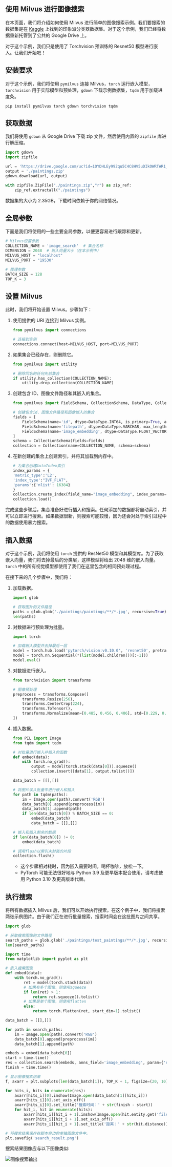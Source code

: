 


## 使用 Milvus 进行图像搜索

在本页面，我们将介绍如何使用 Milvus 进行简单的图像搜索示例。我们要搜索的数据集是在 [Kaggle](https://www.kaggle.com/datasets/delayedkarma/impressionist-classifier-data) 上找到的印象派分类器数据集。对于这个示例，我们已经将数据重新托管到了公共的 Google Drive 上。

对于这个示例，我们只是使用了 Torchvision 预训练的 Resnet50 模型进行嵌入。让我们开始吧！

## 安装要求

对于这个示例，我们将使用 `pymilvus` 连接 Milvus，`torch` 运行嵌入模型，`torchvision` 用于实际模型和预处理，`gdown` 下载示例数据集，`tqdm` 用于加载进度条。

```shell
pip install pymilvus torch gdown torchvision tqdm
```

## 获取数据

我们将使用 `gdown` 从 Google Drive 下载 zip 文件，然后使用内置的 `zipfile` 库进行解压缩。

```python
import gdown
import zipfile

url = 'https://drive.google.com/uc?id=1OYDHLEy992qu5C4C8HV5uDIkOWRTAR1_'
output = './paintings.zip'
gdown.download(url, output)

with zipfile.ZipFile("./paintings.zip","r") as zip_ref:
    zip_ref.extractall("./paintings")
```

<div class="alert note">

数据集的大小为 2.35GB，下载时间依赖于你的网络情况。

</div>

## 全局参数

下面是我们将使用的一些主要全局参数，以便更容易进行跟踪和更新。

```python
# Milvus设置参数
COLLECTION_NAME = 'image_search'  # 集合名称
DIMENSION = 2048  # 嵌入向量大小（在本示例中）
MILVUS_HOST = "localhost"
MILVUS_PORT = "19530"

# 推理参数
BATCH_SIZE = 128
TOP_K = 3
```

## 设置 Milvus



此时，我们将开始设置 Milvus。步骤如下：

1. 使用提供的 URI 连接到 Milvus 实例。

    ```python
    from pymilvus import connections

    # 连接到实例
    connections.connect(host=MILVUS_HOST, port=MILVUS_PORT)
    ```

2. 如果集合已经存在，则删除它。

    ```python
    from pymilvus import utility

    # 删除同名的任何先前集合
    if utility.has_collection(COLLECTION_NAME):
        utility.drop_collection(COLLECTION_NAME)
    ```

3. 创建包含 ID、图像文件路径和其嵌入的集合。

    ```python
    from pymilvus import FieldSchema, CollectionSchema, DataType, Collection

    # 创建包含id、图像文件路径和图像嵌入的集合
    fields = [
        FieldSchema(name='id', dtype=DataType.INT64, is_primary=True, auto_id=True),
        FieldSchema(name='filepath', dtype=DataType.VARCHAR, max_length=200),  # VARCHARS需要指定最大长度，因此在此示例中设置为200个字符
        FieldSchema(name='image_embedding', dtype=DataType.FLOAT_VECTOR, dim=DIMENSION)
    ]
    schema = CollectionSchema(fields=fields)
    collection = Collection(name=COLLECTION_NAME, schema=schema)
    ```

4. 在新创建的集合上创建索引，并将其加载到内存中。

    ```python
    # 为集合创建AutoIndex索引
    index_params = {
    'metric_type':'L2',
    'index_type':"IVF_FLAT",
    'params':{'nlist': 16384}
    }
    collection.create_index(field_name="image_embedding", index_params=index_params)
    collection.load()
    ```

完成这些步骤后，集合准备好进行插入和搜索。任何添加的数据都将自动索引，并可以立即进行搜索。如果数据很新，则搜索可能较慢，因为还会对处于索引过程中的数据使用暴力搜索。

## 插入数据



对于这个示例，我们将使用 `torch` 提供的 ResNet50 模型和其模型库。为了获取嵌入向量，我们将去掉最后的分类层，这样模型将给出 2048 维的嵌入向量。`torch` 中的所有视觉模型都使用了我们在这里包含的相同预处理过程。

在接下来的几个步骤中，我们将：

1. 加载数据。

    ```python
    import glob

    # 获取图片的文件路径
    paths = glob.glob('./paintings/paintings/**/*.jpg', recursive=True)
    len(paths)
    ```

2. 对数据进行预处理为批量。

    ```python
    import torch

    # 加载嵌入模型并去掉最后一层
    model = torch.hub.load('pytorch/vision:v0.10.0', 'resnet50', pretrained=True)
    model = torch.nn.Sequential(*(list(model.children())[:-1]))
    model.eval()
    ```

3. 对数据进行嵌入。

    ```python
    from torchvision import transforms

    # 图像预处理
    preprocess = transforms.Compose([
        transforms.Resize(256),
        transforms.CenterCrop(224),
        transforms.ToTensor(),
        transforms.Normalize(mean=[0.485, 0.456, 0.406], std=[0.229, 0.224, 0.225]),
    ])
    ```

4. 插入数据。

    ```python
    from PIL import Image
    from tqdm import tqdm

    # 对批量进行嵌入并插入的函数
    def embed(data):
        with torch.no_grad():
            output = model(torch.stack(data[0])).squeeze()
            collection.insert([data[1], output.tolist()])

    data_batch = [[],[]]

    # 将图片读入批量中进行嵌入和插入
    for path in tqdm(paths):
        im = Image.open(path).convert('RGB')
        data_batch[0].append(preprocess(im))
        data_batch[1].append(path)
        if len(data_batch[0]) % BATCH_SIZE == 0:
            embed(data_batch)
            data_batch = [[],[]]

    # 嵌入和插入剩余的数据
    if len(data_batch[0]) != 0:
        embed(data_batch)

    # 调用flush以索引未封装的片段
    collection.flush()
    ```

   <div class="alert note">
   
   - 这个步骤相对耗时，因为嵌入需要时间。喝杯咖啡，放松一下。
   - PyTorch 可能无法很好地与 Python 3.9 及更早版本配合使用，请考虑使用 Python 3.10 及更高版本代替。
   
   </div>

## 执行搜索




将所有数据插入 Milvus 后，我们可以开始执行搜索。在这个例子中，我们将搜索两张示例图片。由于我们正在进行批量搜索，搜索时间会在这批图片之间共享。
```python
import glob

# 获取搜索图像的文件路径
search_paths = glob.glob('./paintings/test_paintings/**/*.jpg', recursive=True)
len(search_paths)
```

```python
import time
from matplotlib import pyplot as plt

# 嵌入搜索图像
def embed(data):
    with torch.no_grad():
        ret = model(torch.stack(data))
        # 如果有多个图像，则使用squeeze
        if len(ret) > 1:
            return ret.squeeze().tolist()
        # 如果是单个图像，则使用flatten
        else:
            return torch.flatten(ret, start_dim=1).tolist()

data_batch = [[],[]]

for path in search_paths:
    im = Image.open(path).convert('RGB')
    data_batch[0].append(preprocess(im))
    data_batch[1].append(path)

embeds = embed(data_batch[0])
start = time.time()
res = collection.search(embeds, anns_field='image_embedding', param={'nprobe': 128}, limit=TOP_K, output_fields=['filepath'])
finish = time.time()
```

```python
# 显示图像搜索结果
f, axarr = plt.subplots(len(data_batch[1]), TOP_K + 1, figsize=(20, 10), squeeze=False)

for hits_i, hits in enumerate(res):
    axarr[hits_i][0].imshow(Image.open(data_batch[1][hits_i]))
    axarr[hits_i][0].set_axis_off()
    axarr[hits_i][0].set_title('搜索时间：' + str(finish - start))
    for hit_i, hit in enumerate(hits):
        axarr[hits_i][hit_i + 1].imshow(Image.open(hit.entity.get('filepath')))
        axarr[hits_i][hit_i + 1].set_axis_off()
        axarr[hits_i][hit_i + 1].set_title('距离：' + str(hit.distance))

# 将搜索结果保存在脚本旁边的单独图像文件中。
plt.savefig('search_result.png')
```

搜索结果图像应与以下图像类似:

![图像搜索输出](/assets/integrate_with_pytorch.png)
